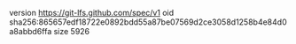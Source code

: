 version https://git-lfs.github.com/spec/v1
oid sha256:865657edf18722e0892bdd55a87be07569d2ce3058d1258b4e84d0a8abbd6ffa
size 5926
